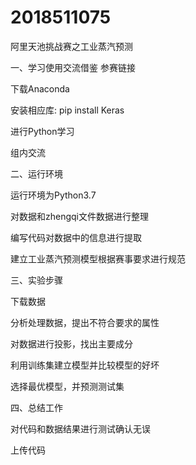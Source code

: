 # 2018511075
阿里天池挑战赛之工业蒸汽预测

一、学习使用交流借鉴 参赛链接

下载Anaconda 

安装相应库: pip install Keras 

进行Python学习

组内交流

二、运行环境

运行环境为Python3.7

对数据和zhengqi文件数据进行整理

编写代码对数据中的信息进行提取

建立工业蒸汽预测模型根据赛事要求进行规范

三、实验步骤

下载数据

分析处理数据，提出不符合要求的属性

对数据进行投影，找出主要成分

利用训练集建立模型并比较模型的好坏

选择最优模型，并预测测试集

四、总结工作

对代码和数据结果进行测试确认无误

上传代码



